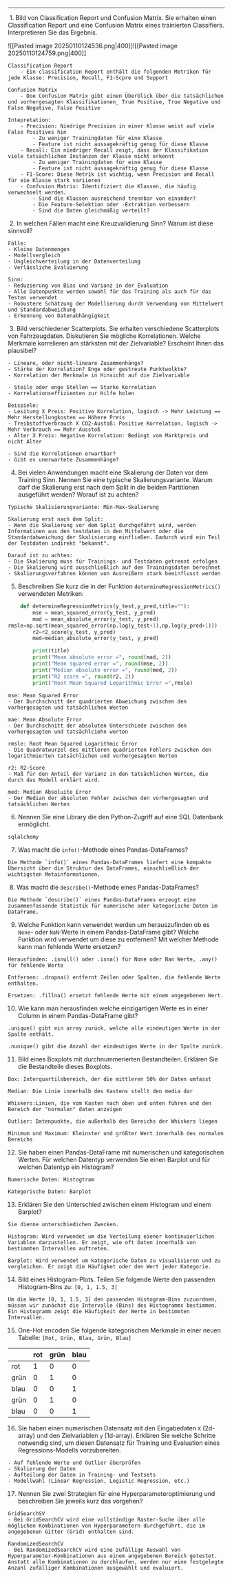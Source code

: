 ___
 1. Bild von Classification Report und Confusion Matrix. Sie erhalten einen Classification Report und eine Confusion Matrix eines trainierten Classifiers. Interpretieren Sie das Ergebnis.

![[Pasted image 20250110124536.png|400]]![[Pasted image 20250110124759.png|400]]

```
Classification Report
	- Ein classification Report enthält die folgenden Metriken für jede Klasse: Precision, Recall, F1-Scpre und Support

Confusion Matrix
	- Doe Confusion Matrix gibt einen Überblick über die tatsächlichen und vorhergesagten Klassifikationen_ True Positive, True Negative und False Negative, False Positive

Intepretation:
	- Precision: Niedrige Precision in einer Klasse weist auf viele False Positives hin
	    - Zu weniger Trainingdaten für eine Klasse
	    - Feature ist nicht aussagekräftig genug für diese Klasse
    - Recall: Ein niedriger Recall zeigt, dass der Klassifikation viele tatsächlichen Instanzen der Klasse nicht erkennt
	    - Zu weniger Trainingdaten für eine Klasse
	    - Feature ist nicht aussagekräftig genug für diese Klasse
    - F1-Score: Diese Metrik ist wichtig, wenn Precision und Recall für eie Klasse stark variieren
    - Confusion Matrix: Identifiziert die Klassen, die häufig verwechselt werden. 
	    - Sind die Klassen ausreichend trennbar von einander?
	    - Die Feature-Selektion oder -Extraktion verbessern
	    - Sind die Daten gleichmäßig verteilt?
```

 2. In welchen Fällen macht eine Kreuzvalidierung Sinn? Warum ist diese sinnvoll?

```
Fälle:
- Kleine Datenmengen
- Modellvergleich
- Ungleichverteilung in der Datenverteilung
- Verlässliche Evaluierung

Sinn:
- Reduzierung von Bias und Varianz in der Evaluation
- Alle Datenpunkte werden sowohl für das Training als auch für das Testen verwendet
- Robustere Schätzung der Modellierung durch Verwendung von Mittelwert und Standardabweichung
- Erkennung von Datenabhängigkeit
```

 3. Bild verschiedener Scatterplots. Sie erhalten verschiedene Scatterplots von Fahrzeugdaten. Diskutieren Sie mögliche Korrelationen. Welche Merkmale korrelieren am stärksten mit der Zielvariable? Erscheint Ihnen das plausibel?

```
- Lineare, oder nicht-lineare Zusammenhänge?
- Stärke der Korrelation? Enge oder gestreute Punktwolkte?
- Korrelation der Merkmale in Hinsicht auf die Zielvariable

- Steile oder enge Stellen == Starke Korrelation
- Korrelationseffizienten zur Hilfe holen

Beispiele:
- Lesitung X Preis: Positive Korrelation, logisch -> Mehr Leistung == Mehr Herstellungkosten == Höhere Preis
- Treibstoffverbrauch X CO2-Austoß: Positive Korrelation, logisch -> Mehr Verbrauch == Mehr Ausstoß
- Alter X Preis: Negative Korrelation: Bedingt vom Marktpreis und nicht Alter

- Sind die Korrelationen erwartbar?
- Gibt es unerwartete Zusammenhänge?
```

4. Bei vielen Anwendungen macht eine Skalierung der Daten vor dem Training Sinn. Nennen Sie eine typische Skalierungsvariante. Warum darf die Skalierung erst nach dem Split in die beiden Partitionen ausgeführt werden? Worauf ist zu achten?

```
Typische Skalisierungvariante: Min-Max-Skalierung

Skalierung erst nach dem Split:
- Wenn die Skalierung vor dem Split durchgeführt wird, werden Informatinen aus den testdaten in den Mittelwert oder die Standardabweichung der Skalisierung einfließen. Dadurch wird ein Teil der Testdaten indirekt "bekannt".

Darauf ist zu achten:
- Die Skalierung muss für Trainings- und Testdaten getrennt erfolgen
- Die Skalierung wird ausschließlich auf den Trainingsdaten berechnet
- Skalierungsverfahren können von Ausreißern stark beeinflusst werden
```

5. Beschreiben Sie kurz die in der Funktion `determineRegressionMetrics()` verwendeten Metriken:

```python
    def determineRegressionMetrics(y_test,y_pred,title=""):  
        mse = mean_squared_error(y_test, y_pred)  
        mad = mean_absolute_error(y_test, y_pred)
rmsle=np.sqrt(mean_squared_error(np.log(y_test+1),np.log(y_pred+1)))
		r2=r2_score(y_test, y_pred)  
        med=median_absolute_error(y_test, y_pred)  

        print(title)  
        print("Mean absolute error =", round(mad, 2))  
        print("Mean squared error =", round(mse, 2))  
        print("Median absolute error =", round(med, 2))  
        print("R2 score =", round(r2, 2))  
        print("Root Mean Squared Logarithmic Error =",rmsle)  
```


```
mse: Mean Squared Error
- Der Durchschnitt der quadrierten Abweichung zwischen den vorhergesagten und tatsächlichen Werten

mae: Mean Absolute Error
- Der Durchschnitt der absoluten Unterschiede zwischen den vorhergesagten und tatsächlciehn werten

rmsle: Root Mean Squared Logarithmic Error
- Die Quadratwurzel des mittleren quadrierten Fehlers zwischen den logarithmierten tatsächlichen und vorhergesagten Werten

r2: R2-Score
- Maß für den Anteil der Varianz in den tatsächlichen Werten, die durch das Modell erklärt wird.

med: Median Absoluite Error
- Der Median der absoluten Fehler zwischen den vorhergesagten und tatsächlichen Werten
```

6. Nennen Sie eine Library die den Python-Zugriff auf eine SQL Datenbank ermöglicht.

```
sqlalchemy
```

7. Was macht die `info()`\-Methode eines Pandas-DataFrames?

```
Die Methode `info()` eines Pandas-DataFrames liefert eine kompakte Übersicht über die Struktur des DataFrames, einschließlich der wichtigsten Metainformationen.
```

 8. Was macht die `describe()`\-Methode eines Pandas-DataFrames?

```
Die Methode `describe()` eines Pandas-DataFrames erzeugt eine zusammenfassende Statistik für numerische oder kategorische Daten im DataFrame.
```

9. Welche Funktion kann verwendet werden um herauszufinden ob es `None`\- oder `NaN`\-Werte in einem Pandas-DataFrame gibt? Welche Funktion wird verwendet um diese zu entfernen? Mit welcher Methode kann man fehlende Werte ersetzen?

```
Herausfinden: .isnull() oder .isna() für None oder Nan Werte, .any() für fehlende Werte

Entfernen: .dropna() entfernt Zeilen oder Spalten, die fehlende Werte enthalten.

Ersetzen: .fillna() ersetzt fehlende Werte mit einem angegebenen Wert.
```

10. Wie kann man herausfinden welche einzigartigen Werte es in einer Column in einem Pandas-DataFrame gibt?

```
.unique() gibt ein array zurück, welche alle eindeutigen Werte in der Spalte enthält.

.nunique() gibt die Anzahl der eindeutigen Werte in der Spalte zurück.
```

11. Bild eines Boxplots mit durchnummerierten Bestandteilen. Erklären Sie die Bestandteile dieses Boxplots.

```
Box: Interquartilsbereich, der die mittleren 50% der Daten umfasst

Median: Die Linie innerhalb des Kastens stellt den media dar

Whiskers:Linien, die vom Kasten nach oben und unten führen und den Bereich der "normalen" daten anzeigen

Outlier: Datenpunkte, die außerhalb des Bereichs der Whiskers liegen

Minimum und Maximum: Kleinster und größter Wert innerhalb des normalen Bereichs
```

12. Sie haben einen Pandas-DataFrame mit numerischen und kategorischen Werten. Für welchen Datentyp verwenden Sie einen Barplot und für welchen Datentyp ein Histogram?

```
Numerische Daten: Histogtram

Kategorische Daten: Barplot
```

13. Erklären Sie den Unterschied zwischen einem Histogram und einem Barplot?

```
Sie dienne unterschiedichen Zwecken.

Histogram: Wird verwendet um die Verteilung eiener kontinuierlichen Variablen darzustellen. Er zeigt, wie oft Daten innerhalb von bestimmten Intervallen auftreten.

Barplot: Wird verwendet um kategorische Daten zu visualisieren und zu vergleichen. Er zeigt die Häufigket oder den Wert jeder Kategorie.
```

14. Bild eines Histogram-Plots. Teilen Sie folgende Werte den passenden Histogram-Bins zu: `[0, 1, 1.5, 3]`

```
Um die Werte [0, 1, 1.5, 3] den passenden Histogram-Bins zuzuordnen, müssen wir zunächst die Intervalle (Bins) des Histogramms bestimmen. Ein Histogramm zeigt die Häufigkeit der Werte in bestimmten Intervallen.
```

15. One-Hot encoden Sie folgende kategorischen Merkmale in einer neuen Tabelle: `[Rot, Grün, Blau, Grün, Blau]`

|  |rot|grün|blau
|---|---|---|---|
|rot| 1 | 0 | 0 |
|grün| 0 | 1 | 0 |
|blau| 0 | 0 | 1 |
|grün| 0 | 1 | 0 |
|blau| 0 | 0 | 1 |

16. Sie haben einen numerischen Datensatz mit den Eingabedaten `X` (2d-array) und den Zielvariablen `y` (1d-array). Erklären Sie welche Schritte notwendig sind, um diesen Datensatz für Training und Evaluation eines Regressions-Modells vorzubereiten.

```
- Auf fehlende Werte und Outlier überprüfen
- Skalierung der Daten
- Aufteilung der Daten in Training- und Testsets
- Modellwahl (Linear Regression, Logistic Regression, etc.)
```

17. Nennen Sie zwei Strategien für eine Hyperparameteroptimierung und beschreiben Sie jeweils kurz das vorgehen?

```
GridSearchSV
- Bei GridSearchCV wird eine vollständige Raster-Suche über alle möglichen Kombinationen von Hyperparametern durchgeführt, die im angegebenen Gitter (Grid) enthalten sind.

RandomizedSearchCV
- Bei RandomizedSearchCV wird eine zufällige Auswahl von Hyperparameter-Kombinationen aus einem angegebenen Bereich getestet. Anstatt alle Kombinationen zu durchlaufen, werden nur eine festgelegte Anzahl zufälliger Kombinationen ausgewählt und evaluiert.
```

